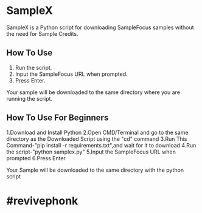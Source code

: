 # SampleX
SampleX is a Python script for downloading SampleFocus samples without the need for Sample Credits.

## How To Use
1. Run the script.
2. Input the SampleFocus URL when prompted.
3. Press Enter.

Your sample will be downloaded to the same directory where you are running the script.




## How To Use For Beginners
1.Download and Install Python
2.Open CMD/Terminal and go to the same directory as the Downloaded Script using the "cd" command
3.Run This Command-"pip install -r requirements.txt",and wait for it to download
4.Run the script-"python samplex.py"
5.Input the SampleFocus URL when prompted
6.Press Enter

Your Sample will be downloaded to the same directory with the python script





      

# #revivephonk





